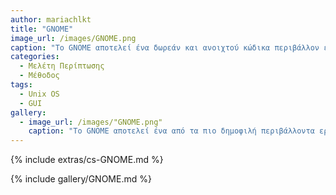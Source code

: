 ```yaml
---
author: mariachlkt
title: "GNOME"
image_url: /images/GNOME.png
caption: "Το GNOME αποτελεί ένα δωρεάν και ανοιχτού κώδικα περιβάλλον εργασίας για Unix λειτουργικά. Δημιουργήθηκε από το The GNOME Project και ήταν διαθέσιμο στους χρήστες στις 3 Μαρτίου του 1999. Παραμένει μία εύχρηστη και βατή επιλογή για οποιαδήποτε διανομή, καθώς περιέχει  επιφάνεια  εργασίας με γραφικό περιβάλλον και  πολλές δυνατότητες και επιλογές για τον χρήστη, χωρίς να απαιτείται κάποια ειδική δεξιότητα για την χρήση του."
categories:
  - Μελέτη Περίπτωσης
  - Μέθοδος
tags:
  - Unix OS
  - GUI
gallery:
  - image_url: /images/"GNOME.png"
    caption: "Το GNOME αποτελεί ένα από τα πιο δημοφιλή περιβάλλοντα εργασίας, καθώς παρέχει ποικίλες δυνατότητες στον χρήστη με εύκολο και απλό τρόπο."
---
```


{% include extras/cs-GNOME.md %}

{% include gallery/GNOME.md %}

